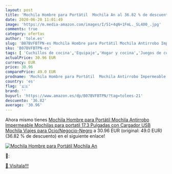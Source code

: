 ```yaml
---
layout: post
title: 'Mochila Hombre para Portátil  Mochila An al 36.82 % de descuento'
date: 2020-06-20 11:01:49
image: 'https://m.media-amazon.com/images/I/51+4qN+1FmL._SL400_.jpg'
comments: true
category: ofertas
author: 'tole.es'
slug: 'B07BVFBTPN-es Mochila Hombre para Portátil Mochila Antirrobo Impermeable...'
sku: 'B07BVFBTPN-es'
tags: [ 'Cuchillos de cocina','Equipaje','Hogar y cocina','Juegos de cuchillos de cocina','Mochilas','Mochilas tipo casual','Utensilios de cocina','mochila', ]
actualPrice: 30.96 EUR
currency: EUR
price: 30.96
comparePrice: 49.0 EUR
prodname: 'Mochila Hombre para Portátil  Mochila Antirrobo Impermeable Mochilas para portatil 17.3 Pulgadas con Cargador USB Mochila Viajes para Ocio/Negocio-Negro'
country: 'es'
flag: '🇪🇸'
brand: ''
buyurl: 'https://www.amazon.es/dp/B07BVFBTPN/?tag=tolees-21'
descuento: '36.82'
average: '30.96'
---
```


Ahora mismo tienes [Mochila Hombre para Portátil  Mochila Antirrobo Impermeable Mochilas para portatil 17.3 Pulgadas con Cargador USB Mochila Viajes para Ocio/Negocio-Negro](https://www.amazon.es/dp/B07BVFBTPN/?tag=tolees-21) a 30.96 EUR (original: 49.0 EUR) (36.82 %  de descuento) en el siguiente enlace!

[![Mochila Hombre para Portátil  Mochila An](https://m.media-amazon.com/images/I/51+4qN+1FmL._SL400_.jpg)](https://www.amazon.es/dp/B07BVFBTPN/?tag=tolees-21)

🔎:


[🛒 Visítala!!!](https://www.amazon.es/dp/B07BVFBTPN/?tag=tolees-21)
